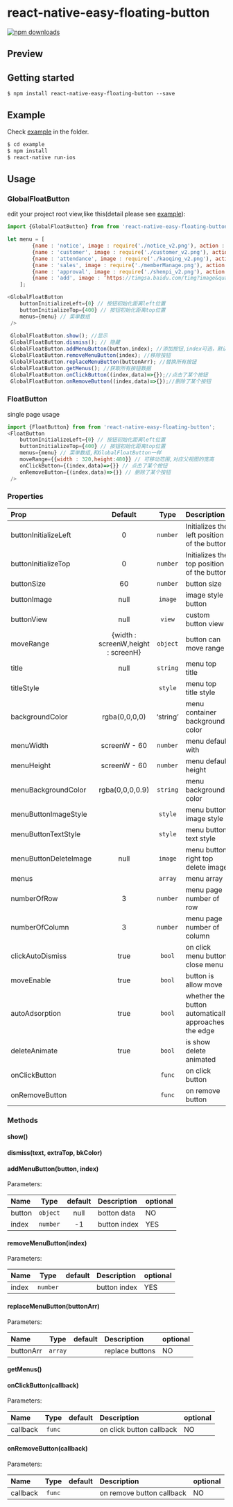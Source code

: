 
# react-native-easy-floating-button

[![npm downloads](https://img.shields.io/npm/dt/react-native-easy-floating-button.svg)](https://npm.im/react-native-easy-floating-button)

## Preview

## Getting started

`$ npm install react-native-easy-floating-button --save`

## Example
Check [example](https://github.com/Itangjie/react-native-easy-floating-button/tree/master/example) in the  folder.

```bash
$ cd example
$ npm install
$ react-native run-ios
```

## Usage
### GlobalFloatButton
edit your project root view,like this(detail please see [example](https://github.com/Itangjie/react-native-easy-floating-button/tree/master/example)): 
```javascript
import {GlobalFloatButton} from from 'react-native-easy-floating-button';

let menu = [
        {name : 'notice', image : require('./notice_v2.png'), action : 'vt://notice/view'},
        {name : 'customer', image : require('./customer_v2.png'), action : ''},
        {name : 'attendance', image : require('./kaoqing_v2.png'), action : ''},
        {name : 'sales', image : require('./memberManage.png'), action : ''},
        {name : 'approval', image : require('./shenpi_v2.png'), action : ''},
        {name : 'add', image : ‘https://timgsa.baidu.com/timg?image&quality=80&size=b9999_10000&sec=1559109867602&di=3c152907ea75909f79d79a96ac66b715&imgtype=0&src=http%3A%2F%2Fimage.tupian114.com%2F20140417%2F13343689.png’, action : 'add', allowEdit : false} // allowEdit默认为true，为false时不可长按删除
    ];

<GlobalFloatButton
    buttonInitializeLeft={0} // 按钮初始化距离left位置
    buttonInitializeTop={400} // 按钮初始化距离top位置
    menus={menu} // 菜单数组
 />
 
 GlobalFloatButton.show(); //显示
 GlobalFloatButton.dismiss(); // 隐藏
 GlobalFloatButton.addMenuButton(button,index); //添加按钮,index可选，默认最后追加
 GlobalFloatButton.removeMenuButton(index); //移除按钮
 GlobalFloatButton.replaceMenuButton(buttonArr); //替换所有按钮
 GlobalFloatButton.getMenus(); //获取所有按钮数据
 GlobalFloatButton.onClickButton((index,data)=>{});//点击了某个按钮
 GlobalFloatButton.onRemoveButton((index,data)=>{});//删除了某个按钮
```
### FloatButton
single page usage
```javascript
import {FloatButton} from from 'react-native-easy-floating-button';
<FloatButton
    buttonInitializeLeft={0} // 按钮初始化距离left位置
    buttonInitializeTop={400} // 按钮初始化距离top位置
    menus={menu} // 菜单数组,和GlobalFloatButton一样
    moveRange={{width : 320,height:480}} // 可移动范围,对应父视图的宽高
    onClickButton={(index,data)=>{}} // 点击了某个按钮
    onRemoveButton={(index,data)=>{}} // 删除了某个按钮
 />
```

### Properties

| Prop  | Default  | Type | Description |
| :------------ |:---------------:| :---------------:| :-----|
| buttonInitializeLeft | 0 | `number` | Initializes the left position of the button |
| buttonInitializeTop | 0 | `number` | Initializes the top position of the button |
| buttonSize | 60 | `number` | button size |
| buttonImage | null | `image` | image style button |
| buttonView | null | `view` | custom button view ,<View/>|
| moveRange | {width : screenW,height : screenH} | `object` | button can move range |
| title | null | `string` | menu top title |
| titleStyle |  | `style` | menu top title style |
| backgroundColor | rgba(0,0,0,0) | ‘string’ | menu container background color |
| menuWidth | screenW - 60 | `number` | menu default with |
| menuHeight | screenW - 60 | `number` | menu default height |
| menuBackgroundColor | rgba(0,0,0,0.9) | `string` | menu background color |
| menuButtonImageStyle |  | `style` | menu button image style |
| menuButtonTextStyle | | `style` | menu button text style |
| menuButtonDeleteImage | null | `image` |  menu button right top delete image |
| menus |  | `array` | menu array |
| numberOfRow | 3 | `number` | menu page number of row |
| numberOfColumn | 3 | `number` | menu page number of column |
| clickAutoDismiss | true | `bool` | on click menu button, close menu |
| moveEnable | true | `bool` | button is allow move |
| autoAdsorption | true | `bool` | whether the button automatically approaches the edge  |
| deleteAnimate | true | `bool` | is show delete animated |
| onClickButton |  | `func` | on click button |
| onRemoveButton |  | `func` | on remove button |

### Methods

#### show()

#### dismiss(text, extraTop, bkColor)

#### addMenuButton(button, index)

Parameters:

| Name  | Type     | default | Description | optional |
| :---- | :------: | :------: | :--- | :--- |
| button | `object`   | null | botton data | NO |
| index | `number`   | -1 | button index | YES |

#### removeMenuButton(index)

Parameters:

| Name  | Type     | default | Description | optional |
| :---- | :------: | :------: | :--- | :--- |
| index | `number`   |  | button index | YES |

#### replaceMenuButton(buttonArr)

Parameters:

| Name  | Type     | default | Description | optional |
| :---- | :------: | :------: | :--- | :--- |
| buttonArr | `array`   |  | replace buttons | NO |

#### getMenus()

#### onClickButton(callback)

Parameters:

| Name  | Type     | default | Description | optional |
| :---- | :------: | :------: | :--- | :--- |
| callback | `func`   |  | on click button callback | NO |

#### onRemoveButton(callback)

Parameters:

| Name  | Type     | default | Description | optional |
| :---- | :------: | :------: | :--- | :--- |
| callback | `func`   |  | on remove button callback | NO |
  
